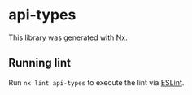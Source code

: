 # api-types

This library was generated with [Nx](https://nx.dev).

## Running lint

Run `nx lint api-types` to execute the lint via [ESLint](https://eslint.org/).
